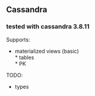 ## Cassandra  
  
  ### tested with cassandra 3.8.11 
  
Supports:    
   * materialized views (basic)  
    * tables  
    * PK  

TODO:
   -    types  


